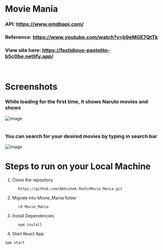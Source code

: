 # Movie Mania

### API: https://www.omdbapi.com/

### Reference: https://www.youtube.com/watch?v=b9eMGE7QtTk

### View site here: https://fastidious-pastelito-b5c0be.netlify.app/
<br>

# Screenshots
### While loading for the first time, it shows Naruto movies and shows
![image](https://user-images.githubusercontent.com/60350731/165348106-ef90f542-10f9-42cc-b8d5-32a7cc1520ef.png)
<br><br>
### You can search for your desired movies by typing in search bar
![image](https://user-images.githubusercontent.com/60350731/165348565-0bacc20d-7b2a-4f5f-b14c-32e95ba22e78.png)


# Steps to run on your Local Machine
1. Clone the repository

```
      https://github.com/Abhishek-Rath/Movie_Mania.git
```

2. Migrate into Movie_Mania folder

```
      cd Movie_Mania
```

3. Install Dependencies

```
      npm install
```

4. Start React App

 ```
 npm start
 ```
